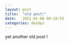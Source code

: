 ```yaml
---
layout: post
title:  "old post!"
date:   2021-02-08 00:18:53
categories: devOps
---
```

yet another old post !



